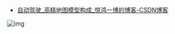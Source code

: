 - [自动驾驶_高精地图模型构成_惊鸿一博的博客-CSDN博客](https://visionary.blog.csdn.net/article/details/106592357)

![img](https://img-blog.csdnimg.cn/20200606192758426.png?x-oss-process=image/watermark,type_ZmFuZ3poZW5naGVpdGk,shadow_10,text_aHR0cHM6Ly9ibG9nLmNzZG4ubmV0L3NoeWpoeXAxMQ==,size_16,color_FFFFFF,t_70)